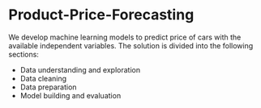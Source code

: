 # Product-Price-Forecasting
We develop machine learning models to predict price of cars with the available independent variables.
The solution is divided into the following sections:

- Data understanding and exploration
- Data cleaning
- Data preparation
- Model building and evaluation
